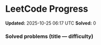 # LeetCode Progress

**Updated:** 2025-10-25 06:17 UTC
**Solved:** 0

### Solved problems (title — difficulty)

